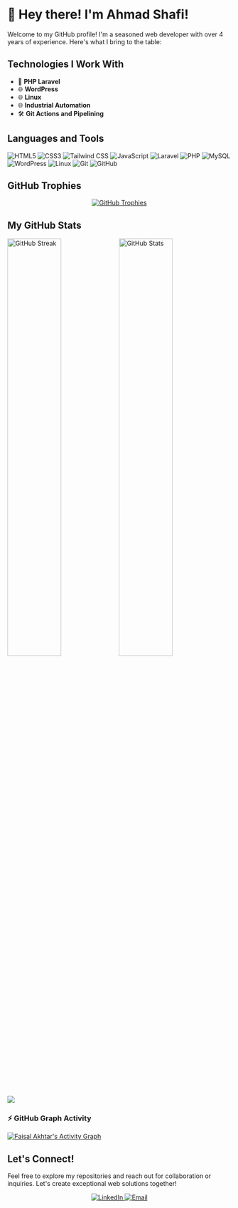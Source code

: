 
# 👋 Hey there! I'm Ahmad Shafi!
 
Welcome to my GitHub profile! I'm a seasoned web developer with over 4 years of experience. Here's what I bring to the table:
 
## Technologies I Work With
 
- 🚀 **PHP Laravel**
- 🌐 **WordPress**
- 🌐 **Linux**
- 🌐 **Industrial Automation**
- 🛠️ **Git Actions and Pipelining**
 
## Languages and Tools
 
<p align="left">
<img src="https://img.shields.io/badge/HTML5-E34F26.svg?style=for-the-badge&logo=HTML5&logoColor=white" alt="HTML5"/>
<img src="https://img.shields.io/badge/CSS3-1572B6.svg?style=for-the-badge&logo=CSS3&logoColor=white" alt="CSS3"/>
<img src="https://img.shields.io/badge/Tailwind%20CSS-06B6D4.svg?style=for-the-badge&logo=Tailwind-CSS&logoColor=white" alt="Tailwind CSS"/>
<img src="https://img.shields.io/badge/JavaScript-F7DF1E.svg?style=for-the-badge&logo=JavaScript&logoColor=black" alt="JavaScript"/>
<img src="https://img.shields.io/badge/Laravel-FF2D20.svg?style=for-the-badge&logo=Laravel&logoColor=white" alt="Laravel"/>
<img src="https://img.shields.io/badge/PHP-777BB4.svg?style=for-the-badge&logo=PHP&logoColor=white" alt="PHP"/>
<img src="https://img.shields.io/badge/MySQL-4479A1.svg?style=for-the-badge&logo=MySQL&logoColor=white" alt="MySQL"/>
<img src="https://img.shields.io/badge/WordPress-21759B.svg?style=for-the-badge&logo=WordPress&logoColor=white" alt="WordPress"/>
<img src="https://img.shields.io/badge/Linux-FCC624.svg?style=for-the-badge&logo=Linux&logoColor=black" alt="Linux"/>
<img src="https://img.shields.io/badge/Git-F05032.svg?style=for-the-badge&logo=Git&logoColor=white" alt="Git"/>
<img src="https://img.shields.io/badge/GitHub-181717.svg?style=for-the-badge&logo=GitHub&logoColor=white" alt="GitHub"/>
</p>
 
## GitHub Trophies
 
<p align="center">
<a href="https://github.com/ahmadshafi70">
<img src="https://github-profile-trophy.vercel.app/?username=ahmadshafi70&theme=radical&margin-h=15&column=7" alt="GitHub Trophies"/>
</a>
</p>
 
## My GitHub Stats
 
<div>
<img align="center" width="49%" src="https://github-readme-streak-stats.herokuapp.com/?user=ahmadshafi70&theme=radical" alt="GitHub Streak" />
<img align="center" width="49%" src="https://github-readme-stats.vercel.app/api?username=ahmadshafi70&show_icons=true&locale=en&theme=radical" alt="GitHub Stats" />
</div>
 
![](https://activity-graph.herokuapp.com/graph?username=ahmadshafi70&theme=redical)
 
<h3> ⚡ GitHub Graph Activity </h3>
 
<a href="https://github.com/ahmadshafi70">
<img alt="Faisal Akhtar's Activity Graph" src="https://github-readme-activity-graph.vercel.app/graph/?username=ahmadshafi70&bg_color=000000&color=4c71f2&line=4c71f2&point=ffffff&area=true&area_color=8ca4f8&hide_border=true" />
</a>
 
## Let's Connect!
 
Feel free to explore my repositories and reach out for collaboration or inquiries. Let's create exceptional web solutions together!
 
<p align="center">
<a href="https://www.linkedin.com/in/ahmad-shafi">
<img src="https://img.shields.io/badge/LinkedIn-0077B5.svg?style=for-the-badge&logo=LinkedIn&logoColor=white" alt="LinkedIn"/>
</a>
<a href="mailto:ahmadshafi70@gmail.com">
<img src="https://img.shields.io/badge/Email-D14836.svg?style=for-the-badge&logo=Gmail&logoColor=white" alt="Email"/>
</a>
</p>
